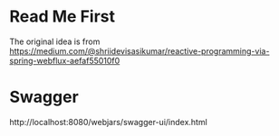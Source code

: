 # Read Me First

The original idea is from  
https://medium.com/@shriidevisasikumar/reactive-programming-via-spring-webflux-aefaf55010f0

# Swagger

http://localhost:8080/webjars/swagger-ui/index.html
